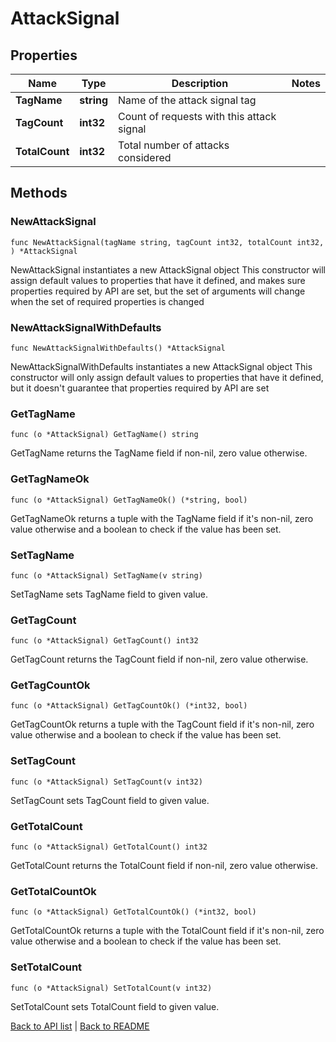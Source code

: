 # AttackSignal

## Properties

Name | Type | Description | Notes
------------ | ------------- | ------------- | -------------
**TagName** | **string** | Name of the attack signal tag | 
**TagCount** | **int32** | Count of requests with this attack signal | 
**TotalCount** | **int32** | Total number of attacks considered | 

## Methods

### NewAttackSignal

`func NewAttackSignal(tagName string, tagCount int32, totalCount int32, ) *AttackSignal`

NewAttackSignal instantiates a new AttackSignal object
This constructor will assign default values to properties that have it defined,
and makes sure properties required by API are set, but the set of arguments
will change when the set of required properties is changed

### NewAttackSignalWithDefaults

`func NewAttackSignalWithDefaults() *AttackSignal`

NewAttackSignalWithDefaults instantiates a new AttackSignal object
This constructor will only assign default values to properties that have it defined,
but it doesn't guarantee that properties required by API are set

### GetTagName

`func (o *AttackSignal) GetTagName() string`

GetTagName returns the TagName field if non-nil, zero value otherwise.

### GetTagNameOk

`func (o *AttackSignal) GetTagNameOk() (*string, bool)`

GetTagNameOk returns a tuple with the TagName field if it's non-nil, zero value otherwise
and a boolean to check if the value has been set.

### SetTagName

`func (o *AttackSignal) SetTagName(v string)`

SetTagName sets TagName field to given value.


### GetTagCount

`func (o *AttackSignal) GetTagCount() int32`

GetTagCount returns the TagCount field if non-nil, zero value otherwise.

### GetTagCountOk

`func (o *AttackSignal) GetTagCountOk() (*int32, bool)`

GetTagCountOk returns a tuple with the TagCount field if it's non-nil, zero value otherwise
and a boolean to check if the value has been set.

### SetTagCount

`func (o *AttackSignal) SetTagCount(v int32)`

SetTagCount sets TagCount field to given value.


### GetTotalCount

`func (o *AttackSignal) GetTotalCount() int32`

GetTotalCount returns the TotalCount field if non-nil, zero value otherwise.

### GetTotalCountOk

`func (o *AttackSignal) GetTotalCountOk() (*int32, bool)`

GetTotalCountOk returns a tuple with the TotalCount field if it's non-nil, zero value otherwise
and a boolean to check if the value has been set.

### SetTotalCount

`func (o *AttackSignal) SetTotalCount(v int32)`

SetTotalCount sets TotalCount field to given value.



[Back to API list](../README.md#documentation-for-api-endpoints) | [Back to README](../README.md)



